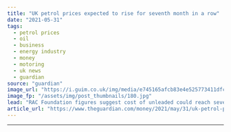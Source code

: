 ```yaml
---
title: "UK petrol prices expected to rise for seventh month in a row"
date: "2021-05-31"
tags: 
  - petrol prices
  - oil
  - business
  - energy industry
  - money
  - motoring
  - uk news
  - guardian
source: "guardian"
image_url: "https://i.guim.co.uk/img/media/e745165afcb83e4e525773411dfc86603ff63460/46_40_4271_2563/master/4271.jpg?width=460&quality=85&auto=format&fit=max&s=a93d4ba5f178d93a81e5cba39fb82055"
image_fp: "/assets/img/post_thumbnails/180.jpg"
lead: "RAC Foundation figures suggest cost of unleaded could reach seven-year high within weeksPetrol prices in the UK are expected to rise for a seventh successive month after reaching a two-year high at the weekend.The price of unleaded has passed an aver..."
article_url: "https://www.theguardian.com/money/2021/may/31/uk-petrol-prices-expected-to-rise-for-seventh-month-in-a-row"
---
```


---
